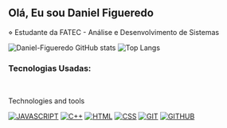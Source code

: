 ## Olá, Eu sou Daniel Figueredo

⋄ Estudante da FATEC - Análise e Desenvolvimento de Sistemas


![Daniel-Figueredo GitHub stats](https://github-readme-stats.vercel.app/api?username=DanFigueredo&theme=midnight-purple&show_icons=true)
![Top Langs](https://github-readme-stats.vercel.app/api/top-langs/?username=DanFigueredo&layout=compact&theme=midnight-purple)

### Tecnologias Usadas:
<div style="display: inline_block"><br>

  Technologies and tools


[![JAVASCRIPT](https://img.shields.io/badge/javascript-000000?style=for-the-badge&logo=javascript&logoColor=white)]()
[![C++](https://img.shields.io/badge/c++-000000?style=for-the-badge&logo=cplusplus&logoColor=white)]()
[![HTML](https://img.shields.io/badge/html-000000?style=for-the-badge&logo=html5&logoColor=white)]()
[![CSS](https://img.shields.io/badge/css-000000?style=for-the-badge&logo=css3&logoColor=white)]()
[![GIT](https://img.shields.io/badge/git-000000?style=for-the-badge&logo=git&logoColor=white)]()
[![GITHUB](https://img.shields.io/badge/github-000000?style=for-the-badge&logo=github&logoColor=white)]()



</div>
